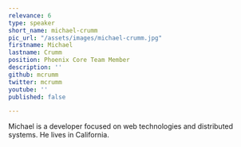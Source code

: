 ```yaml
---
relevance: 6
type: speaker
short_name: michael-crumm
pic_url: "/assets/images/michael-crumm.jpg"
firstname: Michael
lastname: Crumm
position: Phoenix Core Team Member
description: ''
github: mcrumm
twitter: mcrumm
youtube: ''
published: false

---
```

Michael is a developer focused on web technologies and distributed systems. He lives in California.